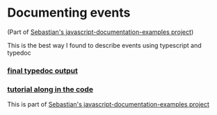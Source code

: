 # Documenting events

(Part of [Sebastian's javascript-documentation-examples project](https://github.com/cancerberoSgx/javascript-documentation-examples))

This is the best way I found to describe events using typescript and typedoc

### [final typedoc output](https://cancerberosgx.github.io/javascript-documentation-examples/examples/events-002/docs/interfaces/vehicle.html)

### [tutorial along in the code](https://cancerberosgx.github.io/javascript-documentation-examples/examples/events-002/docs/docco/src/index.html) 

This is part of [Sebastian's javascript-documentation-examples project](https://github.com/cancerberoSgx/javascript-documentation-examples)
